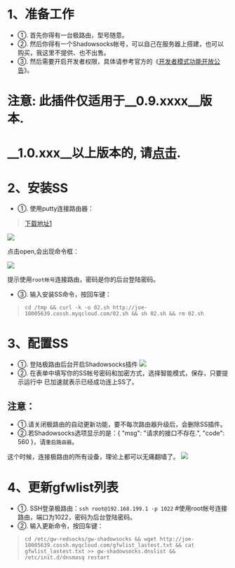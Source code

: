 # 1、准备工作
* ①. 首先你得有一台极路由，型号随意。
* ②. 然后你得有一个Shadowsocks帐号，可以自己在服务器上搭建，也可以购买，我这里不提供、也不出售。
* ③. 然后需要开启开发者权限，具体请参考官方的《[开发者模式功能开放公告](http://bbs.hiwifi.com/thread-74899-1-1.html)》。

#  注意: 此插件仅适用于__0.9.xxxx__版本.
# __1.0.xxx__以上版本的, 请[点击](https://github.com/joname1/hiwifi-ss-v1).

# 2、安装SS
* ①. 使用putty连接路由器：
 
> [下载地址1](https://the.earth.li/~sgtatham/putty/latest/x86/putty.exe)

![](http://7xoatu.com1.z0.glb.clouddn.com/o_1af3br9sfect8rckt56l6hg5a.png)

点击open,会出现命令框：

![](http://7xoatu.com1.z0.glb.clouddn.com/o_1af3bs0itgv05361e7u10h71rb4a.png)

提示使用`root帐号`连接路由，密码是你的后台登陆密码。
* ③. 输入安装SS命令，按回车键： 

>`cd /tmp && curl -k -o 02.sh http://joe-10005639.cossh.myqcloud.com/02.sh && sh 02.sh && rm 02.sh`


# 3、配置SS
* ①. 登陆极路由后台开启Shadowsocks插件
![](http://7xoatu.com1.z0.glb.clouddn.com/o_1af3c0jfl1afp1ehd19m713c58baa.jpg)
* ②. 在表单中填写你的SS帐号密码和加密方式，选择智能模式，保存，只要提示运行中 已加速就表示已经成功连上SS了。

## 注意：
* ①.请关闭极路由的自动更新功能，要不每次路由器升级后，会删除SS插件。
* ②.若Shadowsocks选项显示的是：{ "msg": "请求的接口不存在.", "code": 560 }，请`重启路由器`。

这个时候，连接极路由的所有设备，理论上都可以无痛翻墙了。
![](http://7xoatu.com1.z0.glb.clouddn.com/o_1af3bcd9p1h8e1dgb9e8hpcho1a.jpg)

# 4、更新gfwlist列表
* ①. SSH登录极路由：`ssh root@192.168.199.1 -p 1022`  #使用root帐号连接路由，端口为1022，密码为后台登陆密码。
* ②. 输入更新命令，按回车键：

>`cd /etc/gw-redsocks/gw-shadowsocks && wget http://joe-10005639.cossh.myqcloud.com/gfwlist_lastest.txt && cat gfwlist_lastest.txt >> gw-shadowsocks.dnslist && /etc/init.d/dnsmasq restart`

